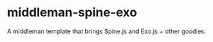 middleman-spine-exo
===================

A middleman template that brings Spine.js and Exo.js + other goodies.